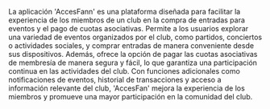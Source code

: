 La aplicación 'AccesFann' es una plataforma diseñada para facilitar la experiencia de los miembros de un club en la compra de entradas para eventos y el pago de cuotas asociativas. Permite a los usuarios explorar una variedad de eventos organizados por el club, como partidos, conciertos o actividades sociales, y comprar entradas de manera conveniente desde sus dispositivos. Además, ofrece la opción de pagar las cuotas asociativas de membresía de manera segura y fácil, lo que garantiza una participación continua en las actividades del club. Con funciones adicionales como notificaciones de eventos, historial de transacciones y acceso a información relevante del club, 'AccesFan' mejora la experiencia de los miembros y promueve una mayor participación en la comunidad del club.
